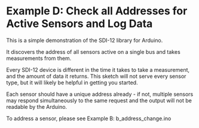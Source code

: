 # Example D: Check all Addresses for Active Sensors and Log Data<!--! {#example_d_page} -->

This is a simple demonstration of the SDI-12 library for Arduino.

It discovers the address of all sensors active on a single bus and takes measurements from them.

Every SDI-12 device is different in the time it takes to take a measurement, and the amount of data it returns.  This sketch will not serve every sensor type, but it will likely be helpful in getting you started.

Each sensor should have a unique address already - if not, multiple sensors may respond simultaneously to the same request and the output will not be readable by the Arduino.

To address a sensor, please see Example B: b_address_change.ino

<!--! @section d_simple_logger_pio PlatformIO Configuration -->

<!--! @include{lineno} d_simple_logger/platformio.ini -->

<!--! @section d_simple_logger_code The Complete Example -->

<!--! @include{lineno} d_simple_logger/d_simple_logger.ino -->
